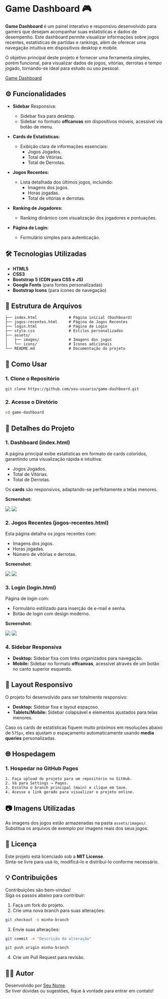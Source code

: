 
# Game Dashboard 🎮

**Game Dashboard** é um painel interativo e responsivo desenvolvido para gamers que desejam acompanhar suas estatísticas e dados de desempenho. Este dashboard permite visualizar informações sobre jogos recentes, estatísticas de partidas e rankings, além de oferecer uma navegação intuitiva em dispositivos desktop e mobile.

O objetivo principal deste projeto é fornecer uma ferramenta simples, porém funcional, para visualizar dados de jogos, vitórias, derrotas e tempo jogado, tornando-se ideal para estudo ou uso pessoal.

[Game Dashboard](https://juliayuki.github.io/GameDashboard/)


## ⚙️ Funcionalidades

- **Sidebar** Responsiva:
  - Sidebar fixa para desktop.
  - Sidebar no formato **offcanvas** em dispositivos móveis, acessível via botão de menu.

- **Cards de Estatísticas:**
  - Exibição clara de informações essenciais:
    - Jogos Jogados.
    - Total de Vitórias.
    - Total de Derrotas.

- **Jogos Recentes:**
  - Lista detalhada dos últimos jogos, incluindo:
    - Imagens dos jogos.
    - Horas jogadas.
    - Total de vitórias e derrotas.

- **Ranking de Jogadores:**
  - Ranking dinâmico com visualização dos jogadores e pontuações.

- **Página de Login:**
  - Formulário simples para autenticação.

## 🛠️ Tecnologias Utilizadas

- **HTML5**
- **CSS3**
- **Bootstrap 5 (CDN para CSS e JS)**
- **Google Fonts** (para fontes personalizadas)
- **Bootstrap Icons** (para ícones de navegação)

## 📂 Estrutura de Arquivos


```Game-Dashboard/
├── index.html              # Página inicial (Dashboard)
├── jogos-recentes.html     # Página de Jogos Recentes
├── login.html              # Página de Login
├── style.css               # Estilos personalizados
├── assets/
│   ├── images/             # Imagens dos jogos
│   └── icons/              # Ícones adicionais
└── README.md               # Documentação do projeto
```


## 📖 Como Usar

   ### 1. Clone o Repositório
```bash
git clone https://github.com/seu-usuario/game-dashboard.git
```

### 2. Acesse o Diretório
```bash
cd game-dashboard
```

## 🌟 Detalhes do Projeto

### 1. Dashboard (index.html)

A página principal exibe estatísticas em formato de cards coloridos, garantindo uma visualização rápida e intuitiva:
- Jogos Jogados.
- Total de Vitórias.
- Total de Derrotas.

Os **cards** são responsivos, adaptando-se perfeitamente a telas menores.

**Screenshot:**

<img src=".\assets\img-gameDashboard\1.png">
<img src=".\assets\img-gameDashboard\2.png">

### 2. Jogos Recentes (jogos-recentes.html)

Esta página detalha os jogos recentes com:
- Imagens dos jogos.
- Horas jogadas.
- Número de vitórias e derrotas.

**Screenshot:**

<img src=".\assets\img-gameDashboard\3.png">
<img src=".\assets\img-gameDashboard\4.png">

### 3. Login (login.html)

Página de login com:
- Formulário estilizado para inserção de e-mail e senha.
- Botão de login com design moderno.

**Screenshot:**

<img src=".\assets\img-gameDashboard\5.png">
<img src=".\assets\img-gameDashboard\6.png">

### 4. Sidebar Responsiva

- **Desktop:** Sidebar fixa com links organizados para navegação.
- **Mobile:** Sidebar no formato **offcanvas**, acessível através de um botão no canto superior esquerdo.

## 📐 Layout Responsivo

O projeto foi desenvolvido para ser totalmente responsivo:

- **Desktop:** Sidebar fixa e layout espaçoso.
- **Tablets/Mobile:** Sidebar colapsável e elementos ajustados para telas menores.

Caso os cards de estatísticas fiquem muito próximos em resoluções abaixo de `575px`, eles ajustam o espaçamento automaticamente usando **media queries** personalizadas.

## 🌐 Hospedagem
### 1. Hospedar no GitHub Pages
    1. Faça upload do projeto para um repositório no GitHub.
    2. Vá para Settings → Pages.
    3. Escolha o branch principal (main) e clique em Save.
    4. Acesse o link gerado para visualizar o projeto online.


## 📷 Imagens Utilizadas

As imagens dos jogos estão armazenadas na pasta `assets/images/`. Substitua os arquivos de exemplo por imagens reais dos seus jogos.

## 📄 Licença

Este projeto está licenciado sob a **MIT License**.  
Sinta-se livre para usá-lo, modificá-lo e distribuí-lo conforme necessário.

## 💡 Contribuições

Contribuições são bem-vindas!  
Siga os passos abaixo para contribuir:
1. Faça um fork do projeto.
2. Crie uma nova branch para suas alterações:

```bash
git checkout -b minha-branch
```

3. Envie suas alterações:
```bash
git commit -m "Descrição da alteração" 
```
```bash
git push origin minha-branch
```

4. Crie um Pull Request para revisão.

## 👨‍💻 Autor
Desenvolvido por [Seu Nome]().  
Se tiver dúvidas ou sugestões, fique à vontade para entrar em contato!
